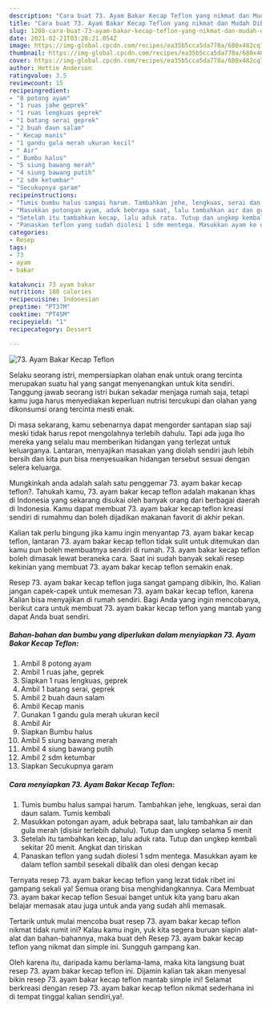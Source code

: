 ```yaml
---
description: "Cara buat 73. Ayam Bakar Kecap Teflon yang nikmat dan Mudah Dibuat"
title: "Cara buat 73. Ayam Bakar Kecap Teflon yang nikmat dan Mudah Dibuat"
slug: 1208-cara-buat-73-ayam-bakar-kecap-teflon-yang-nikmat-dan-mudah-dibuat
date: 2021-02-21T03:28:21.054Z
image: https://img-global.cpcdn.com/recipes/ea35b5cca5da778a/680x482cq70/73-ayam-bakar-kecap-teflon-foto-resep-utama.jpg
thumbnail: https://img-global.cpcdn.com/recipes/ea35b5cca5da778a/680x482cq70/73-ayam-bakar-kecap-teflon-foto-resep-utama.jpg
cover: https://img-global.cpcdn.com/recipes/ea35b5cca5da778a/680x482cq70/73-ayam-bakar-kecap-teflon-foto-resep-utama.jpg
author: Hettie Anderson
ratingvalue: 3.5
reviewcount: 15
recipeingredient:
- "8 potong ayam"
- "1 ruas jahe geprek"
- "1 ruas lengkuas geprek"
- "1 batang serai geprek"
- "2 buah daun salam"
- " Kecap manis"
- "1 gandu gula merah ukuran kecil"
- " Air"
- " Bumbu halus"
- "5 siung bawang merah"
- "4 siung bawang putih"
- "2 sdm ketumbar"
- "Secukupnya garam"
recipeinstructions:
- "Tumis bumbu halus sampai harum. Tambahkan jehe, lengkuas, serai dan daun salam. Tumis kembali"
- "Masukkan potongan ayam, aduk bebrapa saat, lalu tambahkan air dan gula merah (disisir terlebih dahulu). Tutup dan ungkep selama 5 menit"
- "Setelah itu tambahkan kecap, lalu aduk rata. Tutup dan ungkep kembali sekitar 20 menit. Angkat dan tiriskan"
- "Panaskan teflon yang sudah diolesi 1 sdm mentega. Masukkan ayam ke dalam teflon sambil sesekali dibalik dan olesi dengan kecap"
categories:
- Resep
tags:
- 73
- ayam
- bakar

katakunci: 73 ayam bakar 
nutrition: 188 calories
recipecuisine: Indonesian
preptime: "PT37M"
cooktime: "PT45M"
recipeyield: "1"
recipecategory: Dessert

---
```



![73. Ayam Bakar Kecap Teflon](https://img-global.cpcdn.com/recipes/ea35b5cca5da778a/680x482cq70/73-ayam-bakar-kecap-teflon-foto-resep-utama.jpg)

Selaku seorang istri, mempersiapkan olahan enak untuk orang tercinta merupakan suatu hal yang sangat menyenangkan untuk kita sendiri. Tanggung jawab seorang istri bukan sekadar menjaga rumah saja, tetapi kamu juga harus menyediakan keperluan nutrisi tercukupi dan olahan yang dikonsumsi orang tercinta mesti enak.

Di masa  sekarang, kamu sebenarnya dapat mengorder santapan siap saji meski tidak harus repot mengolahnya terlebih dahulu. Tapi ada juga lho mereka yang selalu mau memberikan hidangan yang terlezat untuk keluarganya. Lantaran, menyajikan masakan yang diolah sendiri jauh lebih bersih dan kita pun bisa menyesuaikan hidangan tersebut sesuai dengan selera keluarga. 



Mungkinkah anda adalah salah satu penggemar 73. ayam bakar kecap teflon?. Tahukah kamu, 73. ayam bakar kecap teflon adalah makanan khas di Indonesia yang sekarang disukai oleh banyak orang dari berbagai daerah di Indonesia. Kamu dapat membuat 73. ayam bakar kecap teflon kreasi sendiri di rumahmu dan boleh dijadikan makanan favorit di akhir pekan.

Kalian tak perlu bingung jika kamu ingin menyantap 73. ayam bakar kecap teflon, lantaran 73. ayam bakar kecap teflon tidak sulit untuk ditemukan dan kamu pun boleh membuatnya sendiri di rumah. 73. ayam bakar kecap teflon boleh dimasak lewat beraneka cara. Saat ini sudah banyak sekali resep kekinian yang membuat 73. ayam bakar kecap teflon semakin enak.

Resep 73. ayam bakar kecap teflon juga sangat gampang dibikin, lho. Kalian jangan capek-capek untuk memesan 73. ayam bakar kecap teflon, karena Kalian bisa menyajikan di rumah sendiri. Bagi Anda yang ingin mencobanya, berikut cara untuk membuat 73. ayam bakar kecap teflon yang mantab yang dapat Anda buat sendiri.

<!--inarticleads1-->

##### Bahan-bahan dan bumbu yang diperlukan dalam menyiapkan 73. Ayam Bakar Kecap Teflon:

1. Ambil 8 potong ayam
1. Ambil 1 ruas jahe, geprek
1. Siapkan 1 ruas lengkuas, geprek
1. Ambil 1 batang serai, geprek
1. Ambil 2 buah daun salam
1. Ambil  Kecap manis
1. Gunakan 1 gandu gula merah ukuran kecil
1. Ambil  Air
1. Siapkan  Bumbu halus
1. Ambil 5 siung bawang merah
1. Ambil 4 siung bawang putih
1. Ambil 2 sdm ketumbar
1. Siapkan Secukupnya garam




<!--inarticleads2-->

##### Cara menyiapkan 73. Ayam Bakar Kecap Teflon:

1. Tumis bumbu halus sampai harum. Tambahkan jehe, lengkuas, serai dan daun salam. Tumis kembali
1. Masukkan potongan ayam, aduk bebrapa saat, lalu tambahkan air dan gula merah (disisir terlebih dahulu). Tutup dan ungkep selama 5 menit
1. Setelah itu tambahkan kecap, lalu aduk rata. Tutup dan ungkep kembali sekitar 20 menit. Angkat dan tiriskan
1. Panaskan teflon yang sudah diolesi 1 sdm mentega. Masukkan ayam ke dalam teflon sambil sesekali dibalik dan olesi dengan kecap




Ternyata resep 73. ayam bakar kecap teflon yang lezat tidak ribet ini gampang sekali ya! Semua orang bisa menghidangkannya. Cara Membuat 73. ayam bakar kecap teflon Sesuai banget untuk kita yang baru akan belajar memasak atau juga untuk anda yang sudah ahli memasak.

Tertarik untuk mulai mencoba buat resep 73. ayam bakar kecap teflon nikmat tidak rumit ini? Kalau kamu ingin, yuk kita segera buruan siapin alat-alat dan bahan-bahannya, maka buat deh Resep 73. ayam bakar kecap teflon yang nikmat dan simple ini. Sungguh gampang kan. 

Oleh karena itu, daripada kamu berlama-lama, maka kita langsung buat resep 73. ayam bakar kecap teflon ini. Dijamin kalian tak akan menyesal bikin resep 73. ayam bakar kecap teflon mantab simple ini! Selamat berkreasi dengan resep 73. ayam bakar kecap teflon nikmat sederhana ini di tempat tinggal kalian sendiri,ya!.

